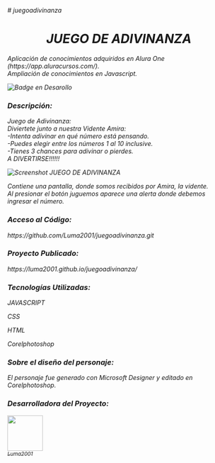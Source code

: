 <em># juegoadivinanza<em><br>

<h1 align="center">JUEGO DE ADIVINANZA</h1>
<p>Aplicación de conocimientos adquiridos en Alura One (https://app.aluracursos.com/). <br>
Ampliación de conocimientos en Javascript.</p>
  
![Badge en Desarollo](https://img.shields.io/badge/STATUS-EN%20DESAROLLO-green)

<h3>Descripción:</h3>
<p>Juego de Adivinanza:<br>
Diviertete junto a nuestra Vidente Amira:<br>
  -Intenta adivinar en qué número está pensando.<br>
  -Puedes elegir entre los números 1 al 10 inclusive.<br>
  -Tienes 3 chances para adivinar o pierdes.<br>
A DIVERTIRSE!!!!!!
</p>

![Screenshot  JUEGO DE ADIVINANZA](https://github.com/Luma2001/juegoadivinanza/assets/114626233/0c0af426-24df-4dbb-a819-0b862489621b)

  
<p>Contiene una pantalla, donde somos recibidos por Amira, la vidente. <br>
   Al presionar el botón juguemos aparece una alerta donde debemos ingresar el número.</p>
  
      
<h3>Acceso al Código:</h3>
https://github.com/Luma2001/juegoadivinanza.git

<h3>Proyecto Publicado:</h3>
https://luma2001.github.io/juegoadivinanza/

<h3>Tecnologías Utilizadas:</h3>
<p>JAVASCRIPT</p>
<p>CSS</p>
<p>HTML</p>
<p>Corelphotoshop</p>

<h3>Sobre el diseño del personaje:</h3>
<p>El personaje fue generado con Microsoft Designer y editado en Corelphotoshop.</p>
<h3>Desarrolladora del Proyecto:</h3>

[<img src="https://avatars.githubusercontent.com/u/114626233?s=400&u=dd2604a961ab0af784111b5f02e838c01cf1ee4e&v=4" width=80><br><sub>Luma2001</sub>](https://github.com/Luma2001) 

